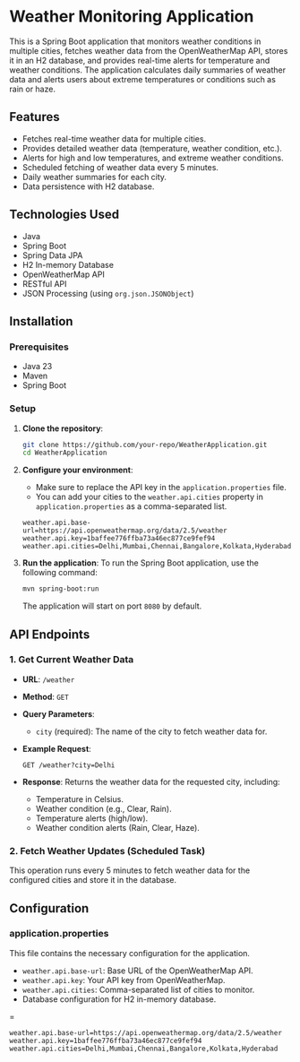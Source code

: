 # Weather Monitoring Application

This is a Spring Boot application that monitors weather conditions in multiple cities, fetches weather data from the OpenWeatherMap API, stores it in an H2 database, and provides real-time alerts for temperature and weather conditions. The application calculates daily summaries of weather data and alerts users about extreme temperatures or conditions such as rain or haze.

## Features
- Fetches real-time weather data for multiple cities.
- Provides detailed weather data (temperature, weather condition, etc.).
- Alerts for high and low temperatures, and extreme weather conditions.
- Scheduled fetching of weather data every 5 minutes.
- Daily weather summaries for each city.
- Data persistence with H2 database.

## Technologies Used
- Java
- Spring Boot
- Spring Data JPA
- H2 In-memory Database
- OpenWeatherMap API
- RESTful API
- JSON Processing (using `org.json.JSONObject`)

## Installation

### Prerequisites
- Java 23
- Maven
- Spring Boot

### Setup

1. **Clone the repository**:
    ```bash
    git clone https://github.com/your-repo/WeatherApplication.git
    cd WeatherApplication
    ```

2. **Configure your environment**:
    - Make sure to replace the API key in the `application.properties` file.
    - You can add your cities to the `weather.api.cities` property in `application.properties` as a comma-separated list.

   
    ```properties
    weather.api.base-url=https://api.openweathermap.org/data/2.5/weather
    weather.api.key=1baffee776ffba73a46ec877ce9fef94
    weather.api.cities=Delhi,Mumbai,Chennai,Bangalore,Kolkata,Hyderabad
    ```

3. **Run the application**:
    To run the Spring Boot application, use the following command:
    ```bash
    mvn spring-boot:run
    ```

    The application will start on port `8080` by default.

## API Endpoints

### 1. Get Current Weather Data

- **URL**: `/weather`
- **Method**: `GET`
- **Query Parameters**:
    - `city` (required): The name of the city to fetch weather data for.

- **Example Request**:
    ```
    GET /weather?city=Delhi
    ```

- **Response**:
    Returns the weather data for the requested city, including:
    - Temperature in Celsius.
    - Weather condition (e.g., Clear, Rain).
    - Temperature alerts (high/low).
    - Weather condition alerts (Rain, Clear, Haze).

### 2. Fetch Weather Updates (Scheduled Task)
This operation runs every 5 minutes to fetch weather data for the configured cities and store it in the database.

## Configuration

### application.properties
This file contains the necessary configuration for the application.

- `weather.api.base-url`: Base URL of the OpenWeatherMap API.
- `weather.api.key`: Your API key from OpenWeatherMap.
- `weather.api.cities`: Comma-separated list of cities to monitor.
- Database configuration for H2 in-memory database.
  
=

```properties
weather.api.base-url=https://api.openweathermap.org/data/2.5/weather
weather.api.key=1baffee776ffba73a46ec877ce9fef94
weather.api.cities=Delhi,Mumbai,Chennai,Bangalore,Kolkata,Hyderabad
